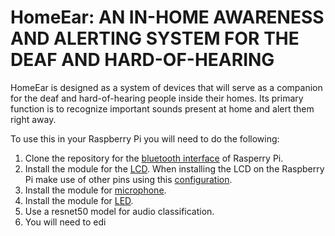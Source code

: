# HomeEar: AN IN-HOME AWARENESS AND ALERTING SYSTEM FOR THE DEAF AND HARD-OF-HEARING

HomeEar is designed as a system of devices that will serve as a companion for the deaf and hard-of-hearing people inside their homes. Its primary function is to recognize important sounds present at home and alert them right away.

To use this in your Raspberry Pi you will need to do the following:
1. Clone the repository for the [bluetooth interface](https://github.com/petzval/btferret) of Rasperry Pi.
2. Install the module for the [LCD](https://github.com/WuSiYu/python-i2clcd). When installing the LCD on the Raspberry Pi make use of other pins using this [configuration](https://www.instructables.com/Raspberry-PI-Multiple-I2c-Devices/).
3. Install the module for [microphone](https://makersportal.com/blog/recording-stereo-audio-on-a-raspberry-pi).
4. Install the module for [LED](https://learn.adafruit.com/neopixels-on-raspberry-pi/python-usage). 
5. Use a resnet50 model for audio classification.
6. You will need to edi


